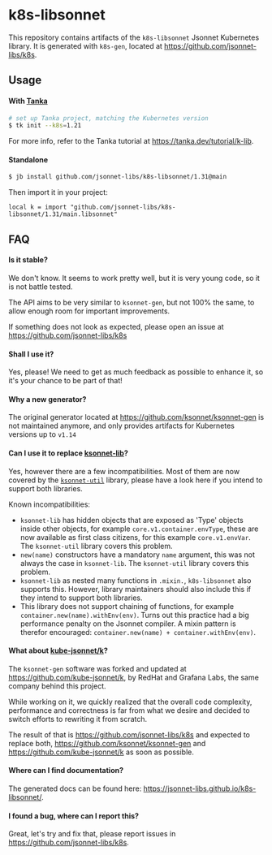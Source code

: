 # k8s-libsonnet

This repository contains artifacts of the `k8s-libsonnet` Jsonnet Kubernetes library.
It is generated with `k8s-gen`, located at https://github.com/jsonnet-libs/k8s.

## Usage

#### With [Tanka](https://tanka.dev)

```bash
# set up Tanka project, matching the Kubernetes version
$ tk init --k8s=1.21
```

For more info, refer to the Tanka tutorial at https://tanka.dev/tutorial/k-lib.

#### Standalone

```bash
$ jb install github.com/jsonnet-libs/k8s-libsonnet/1.31@main
```

Then import it in your project:

```jsonnet
local k = import "github.com/jsonnet-libs/k8s-libsonnet/1.31/main.libsonnet"
```

## FAQ

#### Is it stable?

We don't know. It seems to work pretty well, but it is very young code, so it is
not battle tested.

The API aims to be very similar to `ksonnet-gen`, but not 100% the same, to
allow enough room for important improvements.

If something does not look as expected, please open an issue at
https://github.com/jsonnet-libs/k8s

#### Shall I use it?

Yes, please! We need to get as much feedback as possible to enhance it, so it's
your chance to be part of that!

#### Why a new generator?

The original generator located at https://github.com/ksonnet/ksonnet-gen is not
maintained anymore, and only provides artifacts for Kubernetes versions up to
`v1.14`

#### Can I use it to replace [ksonnet-lib](https://github.com/ksonnet/ksonnet-lib)?

Yes, however there are a few incompatibilities. Most of them are now covered by the
[`ksonnet-util`](https://github.com/grafana/jsonnet-libs/blob/master/ksonnet-util/)
library, please have a look here if you intend to support both libraries.

Known incompatibilities:

* `ksonnet-lib` has hidden objects that are exposed as 'Type' objects inside
    other objects, for example `core.v1.container.envType`, these are now
    available as first class citizens, for this example `core.v1.envVar`. The
    `ksonnet-util` library covers this problem.
* `new(name)` constructors have a mandatory `name` argument, this was not always
    the case in `ksonnet-lib`. The `ksonnet-util` library covers this problem.
* `ksonnet-lib` as nested many functions in `.mixin.`, `k8s-libsonnet` also supports
    this. However, library maintainers should also include this if they intend
    to support both libraries.
* This library does not support chaining of functions, for example
    `container.new(name).withEnv(env)`. Turns out this practice had a big
    performance penalty on the Jsonnet compiler. A mixin pattern is therefor
    encouraged: `container.new(name) + container.withEnv(env)`.

#### What about [kube-jsonnet/k](https://github.com/kube-jsonnet/k)?

The `ksonnet-gen` software was forked and updated at
https://github.com/kube-jsonnet/k, by RedHat and Grafana Labs, the same company
behind this project.

While working on it, we quickly realized that the overall code complexity,
performance and correctness is far from what we desire and decided to switch
efforts to rewriting it from scratch.

The result of that is https://github.com/jsonnet-libs/k8s and expected to
replace both, https://github.com/ksonnet/ksonnet-gen and
https://github.com/kube-jsonnet/k as soon as possible.

#### Where can I find documentation?

The generated docs can be found here: https://jsonnet-libs.github.io/k8s-libsonnet/.

#### I found a bug, where can I report this?

Great, let's try and fix that, please report issues in https://github.com/jsonnet-libs/k8s.
